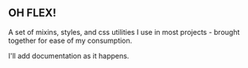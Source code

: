 ## OH FLEX!

A set of mixins, styles, and css utilities I use in most projects - brought together for ease of my consumption.

I'll add documentation as it happens.
